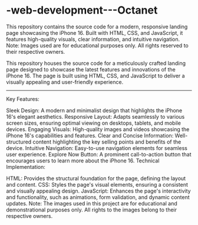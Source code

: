 # -web-development---Octanet
This repository contains the source code for a modern, responsive landing page showcasing the iPhone 16. Built with HTML, CSS, and JavaScript, it features high-quality visuals, clear information, and intuitive navigation.  Note: Images used are for educational purposes only. All rights reserved to their respective owners.

This repository houses the source code for a meticulously crafted landing page designed to showcase the latest features and innovations of the iPhone 16. The page is built using HTML, CSS, and JavaScript to deliver a visually appealing and user-friendly experience.
 _______________________________________________________________________________

Key Features:

Sleek Design: A modern and minimalist design that highlights the iPhone 16's elegant aesthetics.
Responsive Layout: Adapts seamlessly to various screen sizes, ensuring optimal viewing on desktops, tablets, and mobile devices.
Engaging Visuals: High-quality images and videos showcasing the iPhone 16's capabilities and features.
Clear and Concise Information: Well-structured content highlighting the key selling points and benefits of the device.
Intuitive Navigation: Easy-to-use navigation elements for seamless user experience.
Explore Now Button: A prominent call-to-action button that encourages users to learn more about the iPhone 16.
Technical Implementation:

HTML: Provides the structural foundation for the page, defining the layout and content.
CSS: Styles the page's visual elements, ensuring a consistent and visually appealing design.
JavaScript: Enhances the page's interactivity and functionality, such as animations, form validation, and dynamic content updates.
Note: The images used in this project are for educational and demonstrational purposes only. All rights to the images belong to their respective owners.
